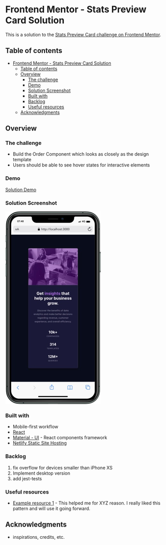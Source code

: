 # Frontend Mentor - Stats Preview Card Solution

This is a solution to the [Stats Preview Card challenge on Frontend Mentor](https://www.frontendmentor.io/challenges/stats-preview-card-component-8JqbgoU62).

## Table of contents

- [Frontend Mentor - Stats Preview Card Solution](#frontend-mentor---stats-preview-card-solution)
  - [Table of contents](#table-of-contents)
  - [Overview](#overview)
    - [The challenge](#the-challenge)
    - [Demo](#demo)
    - [Solution Screenshot](#solution-screenshot)
    - [Built with](#built-with)
    - [Backlog](#backlog)
    - [Useful resources](#useful-resources)
  - [Acknowledgments](#acknowledgments)

## Overview

### The challenge

- Build the Order Component which looks as closely as the design template
- Users should be able to see hover states for interactive elements

### Demo

[Solution Demo](https://dazzling-roentgen-c2c3a7.netlify.app)

### Solution Screenshot

![solution](./doc/mobile-screenshot.jpeg)

### Built with

- Mobile-first workflow
- [React](https://reactjs.org/)
- [Material - UI](https://material-ui.com) - React components framework
- [Netlify Static Site Hosting](https://netlify.com)

### Backlog

1. fix overflow for devices smaller than iPhone XS
2. Implement desktop version
3. add jest-tests

### Useful resources

- [Example resource 1](https://www.example.com) - This helped me for XYZ reason. I really liked this pattern and will use it going forward.

## Acknowledgments

- inspirations, credits, etc.
